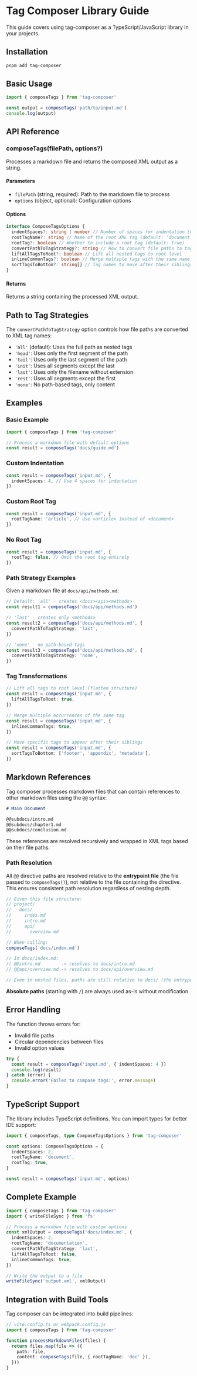 # Tag Composer Library Guide

This guide covers using tag-composer as a TypeScript/JavaScript library in your projects.

## Installation

```bash
pnpm add tag-composer
```

## Basic Usage

```typescript
import { composeTags } from 'tag-composer'

const output = composeTags('path/to/input.md')
console.log(output)
```

## API Reference

### composeTags(filePath, options?)

Processes a markdown file and returns the composed XML output as a string.

#### Parameters

- `filePath` (string, required): Path to the markdown file to process
- `options` (object, optional): Configuration options

#### Options

```typescript
interface ComposeTagsOptions {
  indentSpaces?: string | number // Number of spaces for indentation (default: 2)
  rootTagName?: string // Name of the root XML tag (default: 'document')
  rootTag?: boolean // Whether to include a root tag (default: true)
  convertPathToTagStrategy?: string // How to convert file paths to tag names
  liftAllTagsToRoot?: boolean // Lift all nested tags to root level
  inlineCommonTags?: boolean // Merge multiple tags with the same name
  sortTagsToBottom?: string[] // Tag names to move after their siblings
}
```

#### Returns

Returns a string containing the processed XML output.

## Path to Tag Strategies

The `convertPathToTagStrategy` option controls how file paths are converted to XML tag names:

- `'all'` (default): Uses the full path as nested tags
- `'head'`: Uses only the first segment of the path
- `'tail'`: Uses only the last segment of the path
- `'init'`: Uses all segments except the last
- `'last'`: Uses only the filename without extension
- `'rest'`: Uses all segments except the first
- `'none'`: No path-based tags, only content

## Examples

### Basic Example

```typescript
import { composeTags } from 'tag-composer'

// Process a markdown file with default options
const result = composeTags('docs/guide.md')
```

### Custom Indentation

```typescript
const result = composeTags('input.md', {
  indentSpaces: 4, // Use 4 spaces for indentation
})
```

### Custom Root Tag

```typescript
const result = composeTags('input.md', {
  rootTagName: 'article', // Use <article> instead of <document>
})
```

### No Root Tag

```typescript
const result = composeTags('input.md', {
  rootTag: false, // Omit the root tag entirely
})
```

### Path Strategy Examples

Given a markdown file at `docs/api/methods.md`:

```typescript
// Default: 'all' - creates <docs><api><methods>
const result1 = composeTags('docs/api/methods.md')

// 'last' - creates only <methods>
const result2 = composeTags('docs/api/methods.md', {
  convertPathToTagStrategy: 'last',
})

// 'none' - no path-based tags
const result3 = composeTags('docs/api/methods.md', {
  convertPathToTagStrategy: 'none',
})
```

### Tag Transformations

```typescript
// Lift all tags to root level (flatten structure)
const result = composeTags('input.md', {
  liftAllTagsToRoot: true,
})

// Merge multiple occurrences of the same tag
const result = composeTags('input.md', {
  inlineCommonTags: true,
})

// Move specific tags to appear after their siblings
const result = composeTags('input.md', {
  sortTagsToBottom: ['footer', 'appendix', 'metadata'],
})
```

## Markdown References

Tag composer processes markdown files that can contain references to other markdown files using the `@@` syntax:

```markdown
# Main Document

@@subdocs/intro.md
@@subdocs/chapter1.md
@@subdocs/conclusion.md
```

These references are resolved recursively and wrapped in XML tags based on their file paths.

### Path Resolution

All `@@` directive paths are resolved relative to the **entrypoint file** (the file passed to `composeTags()`), not relative to the file containing the directive. This ensures consistent path resolution regardless of nesting depth.

```typescript
// Given this file structure:
// project/
//   docs/
//     index.md
//     intro.md
//     api/
//       overview.md

// When calling:
composeTags('docs/index.md')

// In docs/index.md:
// @@intro.md        -> resolves to docs/intro.md
// @@api/overview.md -> resolves to docs/api/overview.md

// Even in nested files, paths are still relative to docs/ (the entrypoint directory)
```

**Absolute paths** (starting with `/`) are always used as-is without modification.

## Error Handling

The function throws errors for:

- Invalid file paths
- Circular dependencies between files
- Invalid option values

```typescript
try {
  const result = composeTags('input.md', { indentSpaces: 4 })
  console.log(result)
} catch (error) {
  console.error('Failed to compose tags:', error.message)
}
```

## TypeScript Support

The library includes TypeScript definitions. You can import types for better IDE support:

```typescript
import { composeTags, type ComposeTagsOptions } from 'tag-composer'

const options: ComposeTagsOptions = {
  indentSpaces: 2,
  rootTagName: 'document',
  rootTag: true,
}

const result = composeTags('input.md', options)
```

## Complete Example

```typescript
import { composeTags } from 'tag-composer'
import { writeFileSync } from 'fs'

// Process a markdown file with custom options
const xmlOutput = composeTags('docs/index.md', {
  indentSpaces: 2,
  rootTagName: 'documentation',
  convertPathToTagStrategy: 'last',
  liftAllTagsToRoot: false,
  inlineCommonTags: true,
})

// Write the output to a file
writeFileSync('output.xml', xmlOutput)
```

## Integration with Build Tools

Tag composer can be integrated into build pipelines:

```typescript
// vite.config.ts or webpack.config.js
import { composeTags } from 'tag-composer'

function processMarkdownFiles(files) {
  return files.map(file => ({
    path: file,
    content: composeTags(file, { rootTagName: 'doc' }),
  }))
}
```
